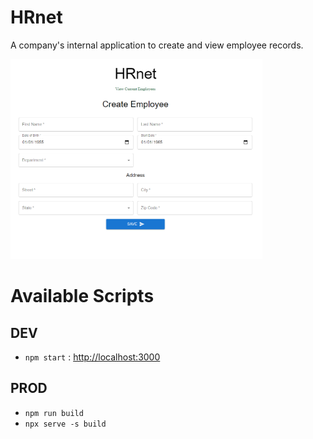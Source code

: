 # HRnet

A company's internal application to create and view employee records.

<img src="https://github.com/Claire-Lavigne/repo-images/blob/main/HRnet.PNG" width="80%">

# Available Scripts

## DEV

- `npm start` : [http://localhost:3000](http://localhost:3000)

## PROD

- `npm run build`
- `npx serve -s build`
